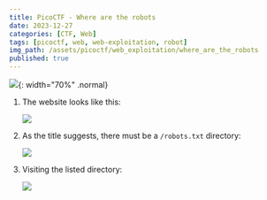 ```yaml
---
title: PicoCTF - Where are the robots
date: 2023-12-27
categories: [CTF, Web]
tags: [picoctf, web, web-exploitation, robot]
img_path: /assets/picoctf/web_exploitation/where_are_the_robots
published: true
---
```


![](room_banner.png){: width="70%" .normal}

1. The website looks like this:

    ![](home.png)

2. As the title suggests, there must be a `/robots.txt` directory:

    ![](robots_dir.png)

3. Visiting the listed directory:

    ![](flag.png)

